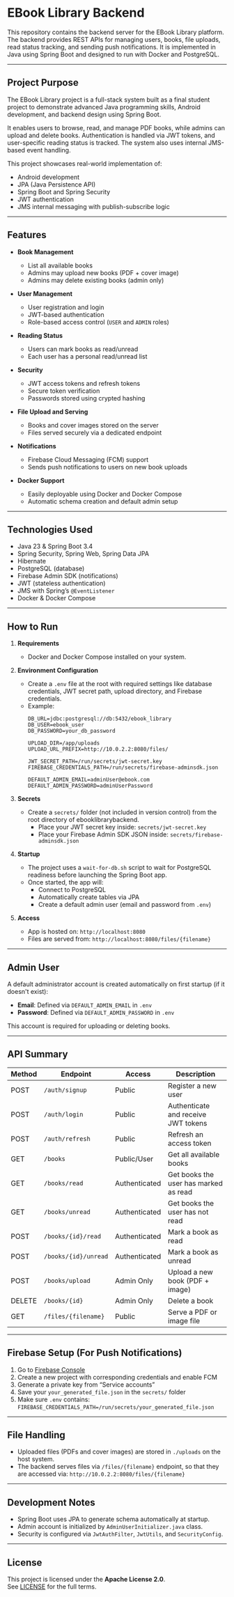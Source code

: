 # EBook Library Backend

This repository contains the backend server for the EBook Library platform. 
The backend provides REST APIs for managing users, books, file uploads, read status tracking, and sending push notifications.
It is implemented in Java using Spring Boot and designed to run with Docker and PostgreSQL.

---

## Project Purpose
The EBook Library project is a full-stack system built as a final student project to demonstrate advanced Java programming skills, Android development, and backend design using Spring Boot.

It enables users to browse, read, and manage PDF books, while admins can upload and delete books.
Authentication is handled via JWT tokens, and user-specific reading status is tracked. The system also uses internal JMS-based event handling.

This project showcases real-world implementation of:

- Android development
- JPA (Java Persistence API)
- Spring Boot and Spring Security
- JWT authentication
- JMS internal messaging with publish-subscribe logic

---

## Features

- **Book Management**
  - List all available books
  - Admins may upload new books (PDF + cover image) 
  - Admins may delete existing books (admin only)

- **User Management**
    - User registration and login
    - JWT-based authentication
    - Role-based access control (`USER` and `ADMIN` roles)

- **Reading Status**
    - Users can mark books as read/unread
    - Each user has a personal read/unread list

- **Security**
    - JWT access tokens and refresh tokens
    - Secure token verification
    - Passwords stored using crypted hashing

- **File Upload and Serving**
    - Books and cover images stored on the server
    - Files served securely via a dedicated endpoint

- **Notifications**
    - Firebase Cloud Messaging (FCM) support
    - Sends push notifications to users on new book uploads

- **Docker Support**
    - Easily deployable using Docker and Docker Compose
    - Automatic schema creation and default admin setup

---

## Technologies Used

- Java 23 & Spring Boot 3.4
- Spring Security, Spring Web, Spring Data JPA
- Hibernate
- PostgreSQL (database)
- Firebase Admin SDK (notifications)
- JWT (stateless authentication)
- JMS with Spring’s `@EventListener`
- Docker & Docker Compose

---

## How to Run

1. **Requirements**
    - Docker and Docker Compose installed on your system.

2. **Environment Configuration**
    - Create a `.env` file at the root with required settings like database credentials, JWT secret path, upload directory, and Firebase credentials.
    - Example:
      ```
      DB_URL=jdbc:postgresql://db:5432/ebook_library
      DB_USER=ebook_user
      DB_PASSWORD=your_db_password
 
      UPLOAD_DIR=/app/uploads
      UPLOAD_URL_PREFIX=http://10.0.2.2:8080/files/
 
      JWT_SECRET_PATH=/run/secrets/jwt-secret.key
      FIREBASE_CREDENTIALS_PATH=/run/secrets/firebase-adminsdk.json
 
      DEFAULT_ADMIN_EMAIL=adminUser@ebook.com
      DEFAULT_ADMIN_PASSWORD=adminUserPassword
      ```

3. **Secrets**
    - Create a `secrets/` folder (not included in version control) from the root directory of ebooklibrarybackend.
        - Place your JWT secret key inside: `secrets/jwt-secret.key`
        - Place your Firebase Admin SDK JSON inside: `secrets/firebase-adminsdk.json`

4. **Startup**
    - The project uses a `wait-for-db.sh` script to wait for PostgreSQL readiness before launching the Spring Boot app.
    - Once started, the app will:
        - Connect to PostgreSQL
        - Automatically create tables via JPA
        - Create a default admin user (email and password from `.env`)

5. **Access**
    - App is hosted on: `http://localhost:8080`
    - Files are served from: `http://localhost:8080/files/{filename}`

---

## Admin User

A default administrator account is created automatically on first startup (if it doesn't exist):

- **Email**: Defined via `DEFAULT_ADMIN_EMAIL` in `.env`
- **Password**: Defined via `DEFAULT_ADMIN_PASSWORD` in `.env`

This account is required for uploading or deleting books.

---

## API Summary

| Method | Endpoint             | Access         | Description                              |
|--------|----------------------|----------------|------------------------------------------|
| POST   | `/auth/signup`       | Public         | Register a new user                      |
| POST   | `/auth/login`        | Public         | Authenticate and receive JWT tokens      |
| POST   | `/auth/refresh`      | Public         | Refresh an access token                  |
| GET    | `/books`             | Public/User    | Get all available books                  |
| GET    | `/books/read`        | Authenticated  | Get books the user has marked as read    |
| GET    | `/books/unread`      | Authenticated  | Get books the user has not read          |
| POST   | `/books/{id}/read`   | Authenticated  | Mark a book as read                      |
| POST   | `/books/{id}/unread` | Authenticated  | Mark a book as unread                    |
| POST   | `/books/upload`      | Admin Only     | Upload a new book (PDF + image)          |
| DELETE | `/books/{id}`        | Admin Only     | Delete a book                            |
| GET    | `/files/{filename}`  | Public         | Serve a PDF or image file                |

---

## Firebase Setup (For Push Notifications)

1. Go to [Firebase Console](https://console.firebase.google.com/)
2. Create a new project with corresponding credentials and enable FCM
3. Generate a private key from “Service accounts”
4. Save your `your_generated_file.json` in the `secrets/` folder
5. Make sure `.env` contains:
  `FIREBASE_CREDENTIALS_PATH=/run/secrets/your_generated_file.json`

---

## File Handling

- Uploaded files (PDFs and cover images) are stored in `./uploads` on the host system.
- The backend serves files via `/files/{filename}` endpoint, so that they are accessed via:
  `http://10.0.2.2:8080/files/{filename}`

---

## Development Notes

- Spring Boot uses JPA to generate schema automatically at startup.
- Admin account is initialized by `AdminUserInitializer.java` class.
- Security is configured via `JwtAuthFilter`, `JwtUtils`, and `SecurityConfig`.

---

## License

This project is licensed under the **Apache License 2.0**.  
See [LICENSE](LICENSE) for the full terms.
